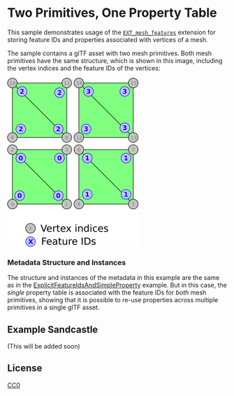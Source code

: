# Two Primitives, One Property Table

This sample demonstrates usage of the [`EXT_mesh_features`](https://github.com/CesiumGS/glTF/tree/3d-tiles-next/extensions/2.0/Vendor/EXT_mesh_features) extension for storing feature IDs and properties associated with vertices of a mesh.

The sample contains a glTF asset with two mesh primitives. Both mesh primitives have the same structure, which is shown in this image, including the vertex indices and the feature IDs of the vertices:

![Image](screenshot/EXT_mesh_features-quads.png)

### Metadata Structure and Instances

The structure and instances of the metadata in this example are the same as in the [ExplicitFeatureIdsAndSimpleProperty](../ExplicitFeatureIdsAndSimpleProperty#metadata-structure) example. But in this case, the _single_ property table is associated with the feature IDs for _both_ mesh primitives, showing that it is possible to re-use properties across multiple primitives in a single glTF asset. 

## Example Sandcastle

(This will be added soon)


## License

[CC0](https://creativecommons.org/share-your-work/public-domain/cc0/)









